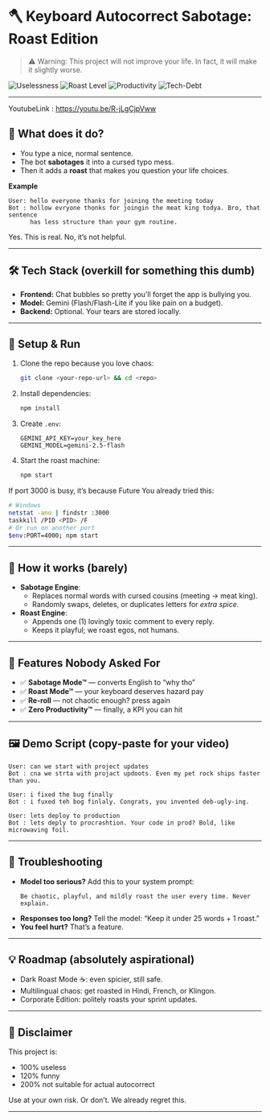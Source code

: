 # 🪓 Keyboard Autocorrect Sabotage: Roast Edition

> ⚠️ Warning: This project will not improve your life. In fact, it will make it slightly worse.

![Uselessness](https://img.shields.io/badge/Uselessness-100%25-pink?style=for-the-badge)
![Roast Level](https://img.shields.io/badge/Roast🔥-MAX-red?style=for-the-badge)
![Productivity](https://img.shields.io/badge/Productivity--100%25-black?style=for-the-badge)
![Tech-Debt](https://img.shields.io/badge/Tech--Debt-unpayable-purple?style=for-the-badge)

---

YoutubeLink : https://youtu.be/R-jLgCjpVww

## 🤡 What does it do?

- You type a nice, normal sentence.
- The bot **sabotages** it into a cursed typo mess.
- Then it adds a **roast** that makes you question your life choices.

**Example**

```
User: hello everyone thanks for joining the meeting today
Bot : hollow evryone thonks for joingin the meat king todya. Bro, that sentence
      has less structure than your gym routine.
```

Yes. This is real. No, it’s not helpful.

---

## 🛠️ Tech Stack (overkill for something this dumb)

- **Frontend:** Chat bubbles so pretty you’ll forget the app is bullying you.
- **Model:** Gemini (Flash/Flash-Lite if you like pain on a budget).
- **Backend:** Optional. Your tears are stored locally.

---

## 🚀 Setup & Run

1. Clone the repo because you love chaos:
   ```bash
   git clone <your-repo-url> && cd <repo>
   ```
2. Install dependencies:
   ```bash
   npm install
   ```
3. Create `.env`:
   ```
   GEMINI_API_KEY=your_key_here
   GEMINI_MODEL=gemini-2.5-flash
   ```
4. Start the roast machine:
   ```bash
   npm start
   ```

If port 3000 is busy, it’s because Future You already tried this:
```bash
# Windows
netstat -ano | findstr :3000
taskkill /PID <PID> /F
# Or run on another port
$env:PORT=4000; npm start
```

---

## 🔧 How it works (barely)

- **Sabotage Engine**:
  - Replaces normal words with cursed cousins (meeting → meat king).
  - Randomly swaps, deletes, or duplicates letters for *extra spice*.
- **Roast Engine**:
  - Appends one (1) lovingly toxic comment to every reply.
  - Keeps it playful; we roast egos, not humans.

---

## 🧪 Features Nobody Asked For

- ✅ **Sabotage Mode™** — converts English to “why tho”
- ✅ **Roast Mode™** — your keyboard deserves hazard pay
- ✅ **Re-roll** — not chaotic enough? press again
- ✅ **Zero Productivity™** — finally, a KPI you can hit

---

## 🖼️ Demo Script (copy-paste for your video)

```
User: can we start with project updates
Bot : cna we strta with projact updoots. Even my pet rock ships faster than you.

User: i fixed the bug finally
Bot : i fuxed teh bog finlaly. Congrats, you invented deb-ugly-ing.

User: lets deploy to production
Bot : lets deply to procrashtion. Your code in prod? Bold, like microwaving foil.
```

---

## 🧯 Troubleshooting

- **Model too serious?** Add this to your system prompt:
  ```
  Be chaotic, playful, and mildly roast the user every time. Never explain.
  ```
- **Responses too long?** Tell the model: “Keep it under 25 words + 1 roast.”
- **You feel hurt?** That’s a feature.

---

## 💡 Roadmap (absolutely aspirational)

- Dark Roast Mode ☕: even spicier, still safe.
- Multilingual chaos: get roasted in Hindi, French, or Klingon.
- Corporate Edition: politely roasts your sprint updates.

---

## 👑 Disclaimer

This project is:
- 100% useless
- 120% funny
- 200% not suitable for actual autocorrect

Use at your own risk. Or don’t. We already regret this.

---

